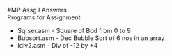 #MP Assg I Answers  
Programs for Assignment  
* Sqrser.asm  - Square of Bcd from  0 to 9
* Bubsort.asm - Dec Bubble Sort of 6 nos in an array
* Idiv2.asm   - Div of -12 by +4
